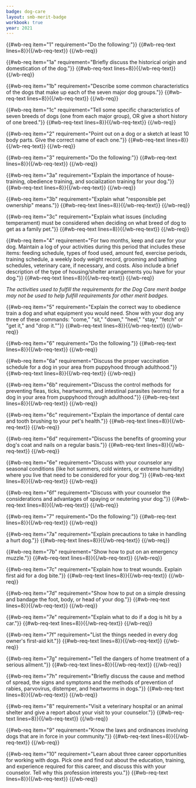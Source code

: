 ```yaml
---
badge: dog-care
layout: smb-merit-badge
workbook: true
year: 2021
---
```



{{#wb-req item="1" requirement="Do the following:"}}
{{#wb-req-text lines=8}}{{/wb-req-text}}
{{/wb-req}}

{{#wb-req item="1a" requirement="Briefly discuss the historical origin and domestication of the dog."}}
{{#wb-req-text lines=8}}{{/wb-req-text}}
{{/wb-req}}

{{#wb-req item="1b" requirement="Describe some common characteristics of the dogs that make up each of the seven major dog groups."}}
{{#wb-req-text lines=8}}{{/wb-req-text}}
{{/wb-req}}

{{#wb-req item="1c" requirement="Tell some specific characteristics of seven breeds of dogs (one from each major group), OR give a short history of one breed."}}
{{#wb-req-text lines=8}}{{/wb-req-text}}
{{/wb-req}}

{{#wb-req item="2" requirement="Point out on a dog or a sketch at least 10 body parts. Give the correct name of each one."}}
{{#wb-req-text lines=8}}{{/wb-req-text}}
{{/wb-req}}

{{#wb-req item="3" requirement="Do the following:"}}
{{#wb-req-text lines=8}}{{/wb-req-text}}
{{/wb-req}}

{{#wb-req item="3a" requirement="Explain the importance of house-training, obedience training, and socialization training for your dog."}}
{{#wb-req-text lines=8}}{{/wb-req-text}}
{{/wb-req}}

{{#wb-req item="3b" requirement="Explain what \"responsible pet ownership\" means."}}
{{#wb-req-text lines=8}}{{/wb-req-text}}
{{/wb-req}}

{{#wb-req item="3c" requirement="Explain what issues (including temperament) must be considered when deciding on what breed of dog to get as a family pet."}}
{{#wb-req-text lines=8}}{{/wb-req-text}}
{{/wb-req}}

{{#wb-req item="4" requirement="For two months, keep and care for your dog. Maintain a log of your activities during this period that includes these items: feeding schedule, types of food used, amount fed, exercise periods, training schedule, a weekly body weight record, grooming and bathing schedules, veterinary care, if necessary, and costs. Also include a brief description of the type of housing/shelter arrangements you have for your dog."}}
{{#wb-req-text lines=8}}{{/wb-req-text}}
{{/wb-req}}

*The activities used to fulfill the requirements for the Dog Care merit badge may not be used to help fulfill requirements for other merit badges.*

{{#wb-req item="5" requirement="Explain the correct way to obedience train a dog and what equipment you would need. Show with your dog any three of these commands: \"come,\" \"sit,\" \"down,\" \"heel,\" \"stay,\" \"fetch\" or \"get it,\" and \"drop it.\""}}
{{#wb-req-text lines=8}}{{/wb-req-text}}
{{/wb-req}}

{{#wb-req item="6" requirement="Do the following."}}
{{#wb-req-text lines=8}}{{/wb-req-text}}
{{/wb-req}}

{{#wb-req item="6a" requirement="Discuss the proper vaccination schedule for a dog in your area from puppyhood through adulthood."}}
{{#wb-req-text lines=8}}{{/wb-req-text}}
{{/wb-req}}

{{#wb-req item="6b" requirement="Discuss the control methods for preventing fleas, ticks, heartworms, and intestinal parasites (worms) for a dog in your area from puppyhood through adulthood."}}
{{#wb-req-text lines=8}}{{/wb-req-text}}
{{/wb-req}}

{{#wb-req item="6c" requirement="Explain the importance of dental care and tooth brushing to your pet's health."}}
{{#wb-req-text lines=8}}{{/wb-req-text}}
{{/wb-req}}

{{#wb-req item="6d" requirement="Discuss the benefits of grooming your dog's coat and nails on a regular basis."}}
{{#wb-req-text lines=8}}{{/wb-req-text}}
{{/wb-req}}

{{#wb-req item="6e" requirement="Discuss with your counselor any seasonal conditions (like hot summers, cold winters, or extreme humidity) where you live that need to be considered for your dog."}}
{{#wb-req-text lines=8}}{{/wb-req-text}}
{{/wb-req}}

{{#wb-req item="6f" requirement="Discuss with your counselor the considerations and advantages of spaying or neutering your dog."}}
{{#wb-req-text lines=8}}{{/wb-req-text}}
{{/wb-req}}

{{#wb-req item="7" requirement="Do the following:"}}
{{#wb-req-text lines=8}}{{/wb-req-text}}
{{/wb-req}}

{{#wb-req item="7a" requirement="Explain precautions to take in handling a hurt dog."}}
{{#wb-req-text lines=8}}{{/wb-req-text}}
{{/wb-req}}

{{#wb-req item="7b" requirement="Show how to put on an emergency muzzle."}}
{{#wb-req-text lines=8}}{{/wb-req-text}}
{{/wb-req}}

{{#wb-req item="7c" requirement="Explain how to treat wounds. Explain first aid for a dog bite."}}
{{#wb-req-text lines=8}}{{/wb-req-text}}
{{/wb-req}}

{{#wb-req item="7d" requirement="Show how to put on a simple dressing and bandage the foot, body, or head of your dog."}}
{{#wb-req-text lines=8}}{{/wb-req-text}}
{{/wb-req}}

{{#wb-req item="7e" requirement="Explain what to do if a dog is hit by a car."}}
{{#wb-req-text lines=8}}{{/wb-req-text}}
{{/wb-req}}

{{#wb-req item="7f" requirement="List the things needed in every dog owner's first-aid kit."}}
{{#wb-req-text lines=8}}{{/wb-req-text}}
{{/wb-req}}

{{#wb-req item="7g" requirement="Tell the dangers of home treatment of a serious ailment."}}
{{#wb-req-text lines=8}}{{/wb-req-text}}
{{/wb-req}}

{{#wb-req item="7h" requirement="Briefly discuss the cause and method of spread, the signs and symptoms and the methods of prevention of rabies, parvovirus, distemper, and heartworms in dogs."}}
{{#wb-req-text lines=8}}{{/wb-req-text}}
{{/wb-req}}

{{#wb-req item="8" requirement="Visit a veterinary hospital or an animal shelter and give a report about your visit to your counselor."}}
{{#wb-req-text lines=8}}{{/wb-req-text}}
{{/wb-req}}

{{#wb-req item="9" requirement="Know the laws and ordinances involving dogs that are in force in your community."}}
{{#wb-req-text lines=8}}{{/wb-req-text}}
{{/wb-req}}

{{#wb-req item="10" requirement="Learn about three career opportunities for working with dogs. Pick one and find out about the education, training, and experience required for this career, and discuss this with your counselor. Tell why this profession interests you."}}
{{#wb-req-text lines=8}}{{/wb-req-text}}
{{/wb-req}}
